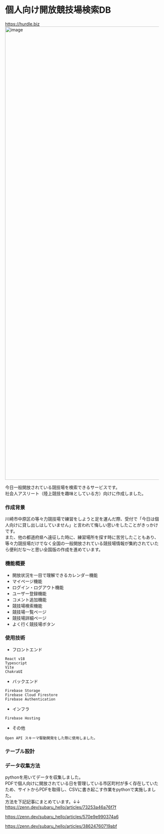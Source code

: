 # 個人向け開放競技場検索DB
https://hurdle.biz
<img width="1481" alt="image" src="https://user-images.githubusercontent.com/79771445/206078471-461cf616-983d-4128-828f-639ea885cc33.png">

今日一般開放されている競技場を検索できるサービスです。　<br />
社会人アスリート（陸上競技を趣味としている方）向けに作成しました。 <br/>


### 作成背景
川崎市中原区の等々力競技場で練習をしようと足を運んだ際、受付で「今日は個人向けに貸し出しはしていません」と言われて悔しい思いをしたことがきっかけです。<br />
また、他の都道府県へ遠征した時に、練習場所を探す時に苦労したこともあり、等々力競技場だけでなく全国の一般開放されている競技場情報が集約されていたら便利だな〜と思い全国版の作成を進めています。

### 機能概要
- 開放状況を一目で理解できるカレンダー機能
- マイページ機能
- ログイン・ログアウト機能
- ユーザー登録機能
- コメント追加機能
- 競技場検索機能
- 競技場一覧ページ
- 競技場詳細ページ
- よく行く競技場ボタン

### 使用技術
- フロントエンド

```
React v18
Typescript
Vite
ChakraUI
```
- バックエンド

```
Firebase Storage
Firebase Cloud Firestore
Firebase Authentication
```

- インフラ
```
Firebase Hosting
```
- その他
```
Open API スキーマ駆動開発をした際に使用しました。
```
### テーブル設計

### データ収集方法
pythonを用いてデータを収集しました。<br/>
PDFで個人向けに開放されている日を管理している市区町村が多く存在していたため、サイトからPDFを取得し、CSVに書き起こす作業をpythonで実施しました。<br/>
方法を下記記事にまとめています。↓↓<br/>
https://zenn.dev/subaru_hello/articles/73253a46a76f7f <br/>

https://zenn.dev/subaru_hello/articles/570e9e990374a6 <br/>

https://zenn.dev/subaru_hello/articles/38624760719abf

